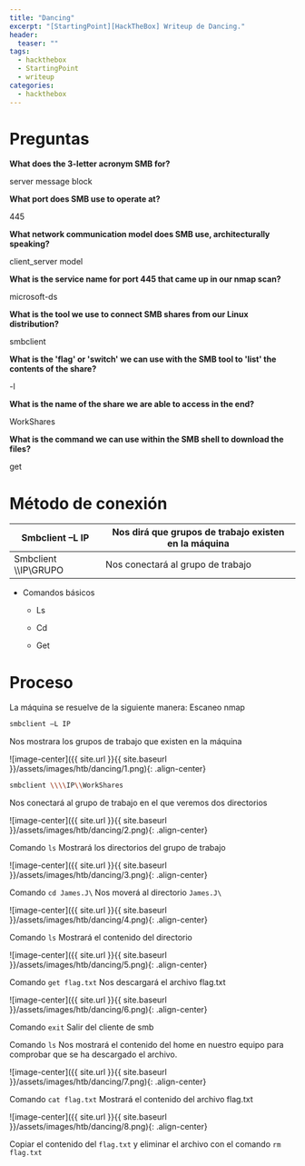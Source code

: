 ```yaml
---
title: "Dancing"
excerpt: "[StartingPoint][HackTheBox] Writeup de Dancing."
header:
  teaser: ""
tags:
  - hackthebox
  - StartingPoint
  - writeup
categories:
  - hackthebox
---
```


# Preguntas

**What does the 3-letter acronym SMB for?**

server message block

**What port does SMB use to operate at?**

445

**What network communication model does SMB use, architecturally speaking?**

client_server model

**What is the service name for port 445 that came up in our nmap scan?**

microsoft-ds

**What is the tool we use to connect SMB shares from our Linux distribution?**

smbclient

**What is the 'flag' or 'switch' we can use with the SMB tool to 'list' the contents of the share?**

-l

**What is the name of the share we are able to access in the end?**

WorkShares

**What is the command we can use within the SMB shell to download the files?**

get

# Método de conexión

| Smbclient –L IP | Nos dirá que grupos de trabajo existen en la máquina |
|--|--|
| Smbclient \\\\IP\\GRUPO | Nos conectará al grupo de trabajo |

- Comandos básicos

  - Ls

  - Cd

  - Get

# Proceso

La máquina se resuelve de la siguiente manera:
Escaneo nmap

```bash
smbclient –L IP
```      
Nos mostrara los grupos de trabajo que existen en la máquina

![image-center]({{ site.url }}{{ site.baseurl }}/assets/images/htb/dancing/1.png){: .align-center}

```bash
smbclient \\\\IP\\WorkShares
```
Nos conectará al grupo de trabajo en el que veremos dos directorios

![image-center]({{ site.url }}{{ site.baseurl }}/assets/images/htb/dancing/2.png){: .align-center}

Comando `ls` Mostrará los directorios del grupo de trabajo

![image-center]({{ site.url }}{{ site.baseurl }}/assets/images/htb/dancing/3.png){: .align-center}

Comando `cd James.J\` Nos moverá al directorio `James.J\`

![image-center]({{ site.url }}{{ site.baseurl }}/assets/images/htb/dancing/4.png){: .align-center}

Comando `ls` Mostrará el contenido del directorio

![image-center]({{ site.url }}{{ site.baseurl }}/assets/images/htb/dancing/5.png){: .align-center}

Comando `get flag.txt` Nos descargará el archivo flag.txt

![image-center]({{ site.url }}{{ site.baseurl }}/assets/images/htb/dancing/6.png){: .align-center}

Comando `exit` Salir del cliente de smb

Comando `ls` Nos mostrará el contenido del home en nuestro equipo para comprobar que se ha descargado el archivo.

![image-center]({{ site.url }}{{ site.baseurl }}/assets/images/htb/dancing/7.png){: .align-center}

Comando `cat flag.txt` Mostrará el contenido del archivo flag.txt

![image-center]({{ site.url }}{{ site.baseurl }}/assets/images/htb/dancing/8.png){: .align-center}

Copiar el contenido del `flag.txt` y eliminar el archivo con el comando `rm flag.txt`  
